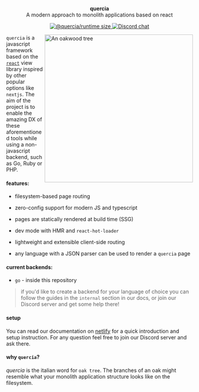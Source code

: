 <p align="center">
  <b>quercia</b><br>
  A modern approach to monolith applications based on react
</p>

<p align="center">
  <!-- @quercia/runtime size -->
  <a href="https://bundlephobia.com/result?p=@quercia/runtime">
    <img src="https://badgen.net/bundlephobia/minzip/@quercia/runtime"
      alt="@quercia/runtime size" />
  </a>
  <!-- Discord chat -->
  <a href="https://discord.gg/TvDTzK">
    <img src="https://img.shields.io/discord/702086867776045166"
      alt="Discord chat" />
  </a>
</p>

<a href="https://unsplash.com/photos/tLSu12Rv1jQ"><img  src="https://images.unsplash.com/photo-1568654792529-d6f9f8a1c231?ixlib=rb-1.2.1&auto=format&fit=crop&w=400&q=80" align="right" alt="An oakwood tree"  width="400px"></a>

`quercia` is a javascript framework based on the [`react`](https://reactjs.org)
view library inspired by other popular options like `nextjs`. The aim of the
project is to enable the amazing DX of these aforementioned tools while using a
non-javascript backend, such as Go, Ruby or PHP.

#### features:

- filesystem-based page routing

- zero-config support for modern JS and typescript

- pages are statically rendered at build time (SSG)

- dev mode with HMR and `react-hot-loader`

- lightweight and extensible client-side routing

- any language with a JSON parser can be used to render a `quercia` page

#### current backends:

- `go` - inside this repository

> if you'd like to create a backend for your language of choice you can follow
> the guides in the `internal` section in our docs, or join our Discord server
> and get some help there!

#### setup

You can read our documentation on [netlify](https://zen-benz-446b1a.netlify.com)
for a quick introduction and setup instruction. For any question feel free to
join our Discord server and ask there.

#### why `quercia`?

_quercia_ is the italian word for `oak tree`. The branches of an oak might
resemble what your monolith application structure looks like on the filesystem.
